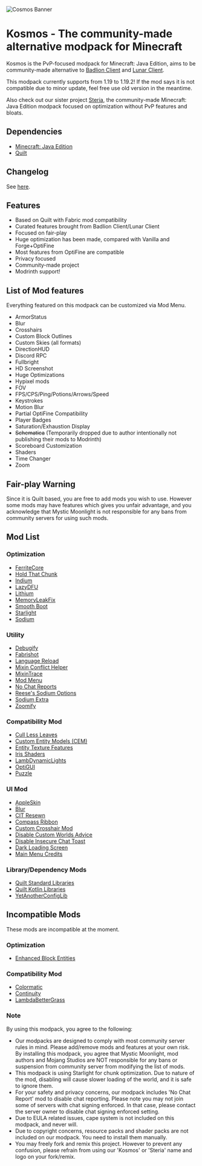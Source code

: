 ![Cosmos Banner](https://user-images.githubusercontent.com/25527589/206985419-a8c13d4f-e893-4ec8-be9b-08421a7922d2.png)

# Kosmos - The community-made alternative modpack for Minecraft
Kosmos is the PvP-focused modpack for Minecraft: Java Edition, aims to be community-made alternative to [Badlion Client](https://www.badlion.net/) and [Lunar Client](https://www.lunarclient.com/).

This modpack currently supports from 1.19 to 1.19.2! If the mod says it is not compatible due to minor update, feel free use old version in the meantime.

Also check out our sister project [Steria](https://github.com/MysticMoonlight/Steria), the community-made Minecraft: Java Edition modpack focused on optimization without PvP features and bloats.

## Dependencies
* [Minecraft: Java Edition](https://minecraft.net)
* [Quilt](https://quiltmc.org/en/)

## Changelog
See [here](https://github.com/MysticMoonlight/Kosmos/releases).

## Features
* Based on Quilt with Fabric mod compatibility
* Curated features brought from Badlion Client/Lunar Client
* Focused on fair-play
* Huge optimization has been made, compared with Vanilla and Forge+OptiFine
* Most features from OptiFine are compatible
* Privacy focused
* Community-made project
* Modrinth support!

## List of Mod features
Everything featured on this modpack can be customized via Mod Menu.

* ArmorStatus
* Blur
* Crosshairs
* Custom Block Outlines
* Custom Skies (all formats)
* DirectionHUD
* Discord RPC
* Fullbright
* HD Screenshot
* Huge Optimizations
* Hypixel mods
* FOV
* FPS/CPS/Ping/Potions/Arrows/Speed
* Keystrokes
* Motion Blur
* Partial OptiFine Compatibility
* Player Badges
* Saturation/Exhaustion Display
* ~~Schematica~~ (Temporarily dropped due to author intentionally not publishing their mods to Modrinth)
* Scoreboard Customization
* Shaders
* Time Changer
* Zoom

## Fair-play Warning
Since it is Quilt based, you are free to add mods you wish to use. However some mods may have features which gives you unfair advantage, and you acknowledge that Mystic Moonlight is not responsible for any bans from community servers for using such mods.

## Mod List
### Optimization
* [FerriteCore](https://modrinth.com/mod/ferrite-core)
* [Hold That Chunk](https://modrinth.com/mod/hold-that-chunk)
* [Indium](https://www.modrinth.com/mod/indium/)
* [LazyDFU](https://modrinth.com/mod/lazydfu)
* [Lithium](https://modrinth.com/mod/lithium)
* [MemoryLeakFix](https://modrinth.com/mod/memoryleakfix)
* [Smooth Boot](https://modrinth.com/mod/smoothboot-fabric)
* [Starlight](https://modrinth.com/mod/starlight)
* [Sodium](https://modrinth.com/mod/sodium)

### Utility
* [Debugify](https://modrinth.com/mod/debugify)
* [Fabrishot](https://modrinth.com/mod/fabrishot)
* [Language Reload](https://modrinth.com/mod/language-reload)
* [Mixin Conflict Helper](https://modrinth.com/mod/mixin-conflict-helper)
* [MixinTrace](https://modrinth.com/mod/mixintrace)
* [Mod Menu](https://modrinth.com/mod/modmenu)
* [No Chat Reports](https://modrinth.com/mod/no-chat-reports)
* [Reese's Sodium Options](https://modrinth.com/mod/reeses-sodium-options)
* [Sodium Extra](https://modrinth.com/mod/sodium-extra)
* [Zoomify](https://modrinth.com/mod/zoomify)

### Compatibility Mod
* [Cull Less Leaves](https://modrinth.com/mod/cull-less-leaves)
* [Custom Entity Models (CEM)](https://modrinth.com/mod/cem)
* [Entity Texture Features](https://modrinth.com/mod/entitytexturefeatures)
* [Iris Shaders](https://modrinth.com/mod/iris)
* [LambDynamicLights](https://modrinth.com/mod/lambdynamiclights)
* [OptiGUI](https://modrinth.com/mod/optigui)
* [Puzzle](https://modrinth.com/mod/puzzle)

### UI Mod
* [AppleSkin](https://modrinth.com/mod/appleskin)
* [Blur](https://modrinth.com/mod/blur-fabric)
* [CIT Resewn](https://modrinth.com/mod/cit-resewn)
* [Compass Ribbon](https://modrinth.com/mod/compass-ribbon)
* [Custom Crosshair Mod](https://modrinth.com/mod/custom-crosshair-mod)
* [Disable Custom Worlds Advice](https://modrinth.com/mod/dcwa)
* [Disable Insecure Chat Toast](https://modrinth.com/mod/disableinsecurechattoast)
* [Dark Loading Screen](https://modrinth.com/mod/dark-loading-screen)
* [Main Menu Credits](https://modrinth.com/mod/main-menu-credits)

### Library/Dependency Mods
* [Quilt Standard Libraries](https://modrinth.com/mod/qsl)
* [Quilt Kotlin Libraries](https://modrinth.com/mod/qkl)
* [YetAnotherConfigLib](https://modrinth.com/mod/yacl)

## Incompatible Mods
These mods are incompatible at the moment.

### Optimization
* [Enhanced Block Entities](https://modrinth.com/mod/ebe)

### Compatibility Mod
* [Colormatic](https://modrinth.com/mod/colormatic)
* [Continuity](https://modrinth.com/mod/continuity)
* [LambdaBetterGrass](https://modrinth.com/mod/lambdabettergrass)

### Note
By using this modpack, you agree to the following:
* Our modpacks are designed to comply with most community server rules in mind. Please add/remove mods and features at your own risk. By installing this modpack, you agree that Mystic Moonlight, mod authors and Mojang Studios are NOT responsible for any bans or suspension from community server from modifying the list of mods.
* This modpack is using Starlight for chunk optimization. Due to nature of the mod, disabling will cause slower loading of the world, and it is safe to ignore them.
* For your safety and privacy concerns, our modpack includes 'No Chat Report' mod to disable chat reporting. Please note you may not join some of servers with chat signing enforced. In that case, please contact the server owner to disable chat signing enforced setting.
* Due to EULA related issues, cape system is not included on this modpack, and never will.
* Due to copyright concerns, resource packs and shader packs are not included on our modpack. You need to install them manually.
* You may freely fork and remix this project. However to prevent any confusion, please refrain from using our 'Kosmos' or 'Steria' name and logo on your fork/remix.
	


